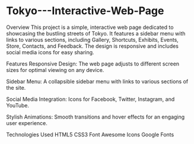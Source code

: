 # Tokyo---Interactive-Web-Page
Overview
This project is a simple, interactive web page dedicated to showcasing the bustling streets of Tokyo. It features a sidebar menu with links to various sections, including Gallery, Shortcuts, Exhibits, Events, Store, Contacts, and Feedback. The design is responsive and includes social media icons for easy sharing.

Features
Responsive Design: The web page adjusts to different screen sizes for optimal viewing on any device.

Sidebar Menu: A collapsible sidebar menu with links to various sections of the site.

Social Media Integration: Icons for Facebook, Twitter, Instagram, and YouTube.

Stylish Animations: Smooth transitions and hover effects for an engaging user experience.

Technologies Used
HTML5
CSS3
Font Awesome Icons
Google Fonts
